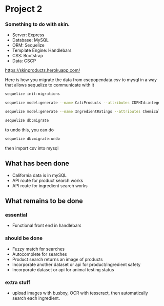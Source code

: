 # Project 2

### Something to do with skin.

- Server: Express
- Database: MySQL
- ORM: Sequelize
- Template Engine: Handlebars
- CSS: Bootstrap
- Data: CSCP

https://skinproducts.herokuapp.com/

Here is how you migrate the data from cscpopendata.csv to mysql in a way that allows sequelize to communicate with it

```bash
sequelize init:migrations

sequelize model:generate --name CaliProducts --attributes CDPHId:integer,ProductName:string,CSFId:integer,CSF:string,CompanyId:integer,CompanyName:string,BrandName:string,PrimaryCategoryId:integer,PrimaryCategory:string,SubCategoryId:integer,SubCategory:string,CasId:integer,CasNumber:string,ChemicalId:integer,ChemicalName:string,InitialDateReported:string,MostRecentDateReported:string,DiscontinuedDate:string,ChemicalCreatedAt:string,ChemicalUpdatedAt:string,ChemicalDateRemoved:string,ChemicalCount:integer

sequelize model:generate --name IngredientRatings --attributes ChemicalName:string,Rating:string

sequelize db:migrate
```

to undo this, you can do

```bash
sequelize db:migrate:undo
```

then import csv into mysql

## What has been done

- California data is in mySQL
- API route for product search works
- API route for ingredient search works

## What remains to be done

### essential

- Functional front end in handlebars

### should be done

- Fuzzy match for searches
- Autocomplete for searches
- Product search returns an image of products
- Incorporate another dataset or api for product/ingredient safety
- Incorporate dataset or api for animal testing status

### extra stuff

- upload images with busboy, OCR with tesseract, then automatically search each ingredient.
